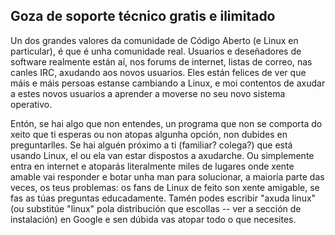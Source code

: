 <?php require("../../entete.php"); ?> <?php require("../../base.php"); ?>

<div id="corps">

<h2>Goza de soporte técnico gratis e ilimitado</h2>

Un dos grandes valores da comunidade de Código Aberto (e Linux en particular), é que é unha comunidade real. Usuarios e deseñadores de software realmente están aí, nos forums de internet, listas de correo, nas canles IRC, axudando aos novos usuarios. Eles están felices de ver que máis e máis persoas estanse cambiando a Linux, e moi contentos de axudar a estes novos usuarios a aprender a moverse no seu novo sistema operativo.

Entón, se hai algo que non entendes, un programa que non se comporta do xeito que ti esperas ou non atopas algunha opción, non dubides en preguntarlles. Se hai alguén próximo a ti (familiar? colega?) que está usando Linux, el ou ela van estar dispostos a axudarche. Ou simplemente entra en internet e atoparás literalmente miles de lugares onde xente amable vai responder e botar unha man para solucionar, a maioría parte das veces, os teus problemas: os fans de Linux de feito son xente amigable, se fas as túas preguntas educadamente. Tamén podes escribir "axuda linux" (ou substitúe "linux" pola distribución que escollas -- ver a sección de instalación) en Google e sen dúbida vas atopar todo o que necesites.



</div>


